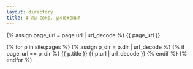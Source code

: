 ```yaml
---
layout: directory
title: Ф-лы сокр. умножения
---
```


{% assign page_url = page.url | url_decode %}
{{ page_url }}

{% for p in site.pages %}
  {% assign p_dir = p.dir | url_decode %}
  {% if page_url == p_dir %}
    {{ p.title }}
    {{ p.url  | url_decode }}
  {% endif %}
{% endfor %}
